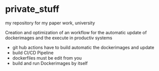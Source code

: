 # private_stuff
my repository for my paper work, university

Creation and optimization of an workflow for the automatic update of dockerimages and the execute in productiv systems

- git hub actions have to build automatic the dockerimages and update
- build CI/CD Pipeline
- dockerfiles must be edit from you
- build and run Dockerimages by itself


